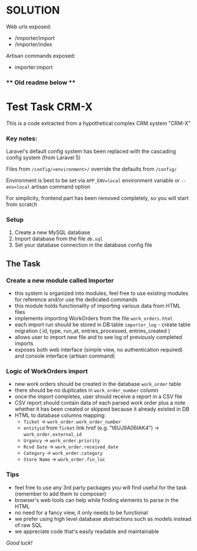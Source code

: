 # **SOLUTION**

Web urls exposed:
- /importer/import
- /importer/index

Artisan commands exposed:
- importer:import










### ** Old readme below **

# Test Task CRM-X

This is a code extracted from a hypothetical complex CRM system "CRM-X"

### Key notes:

Laravel's default config system has been replaced with the cascading config system (from Laravel 5)

Files from `/config/<environment>/` override the defaults from `/config/`

Environment is best to be set via `APP_ENV=local` environment variable or `--env=local` artisan command option

For simplicity, frontend part has been removed completely, so you will start from scratch

### Setup

1. Create a new MySQL database
2. Import database from the file `db.sql`
3. Set your database connection in the database config file

## The Task

### Create a new module called Importer
- this system is organized into modules, feel free to use existing modules for reference and/or use the dedicated commands
- this module holds functionality of importing various data from HTML files
- implements importing WorkOrders from the file `work_orders.html`
- each import run should be stored in DB table `importer_log` - create table migration ( id, type, run_at, entries_processed, entries_created )
- allows user to import new file and to see log of previously completed imports
- exposes both web interface (simple view, no authentication required) and console interface (artisan command)

### Logic of WorkOrders import
- new work orders should be created in the database `work_order` table
- there should be no duplicates in `work_order_number` column
- once the import completes, user should receive a report in a CSV file
- CSV report should contain data of each parsed work order plus a note whether it has been created or skipped because it already existed in DB
- HTML to database columns mapping:
  - `Ticket` -> `work_order.work_order_number`
  - `entityid` from `Ticket` link href (e.g. "t6UJ9A06IAK4") -> `work_order.external_id`
  - `Urgancy` -> `work_order.priority`
  - `Rcvd Date` -> `work_order.received_date`
  - `Category` -> `work_order.category`
  - `Store Name` -> `work_order.fin_loc`

### Tips
- feel free to use any 3rd party packages you will find useful for the task (remember to add them to composer)
- browser's web tools can help while finding elements to parse in the HTML
- no need for a fancy view, it only needs to be functional
- we prefer using high level database abstractions such as models instead of raw SQL
- we appreciate code that's easily readable and maintainable

*Good luck!*